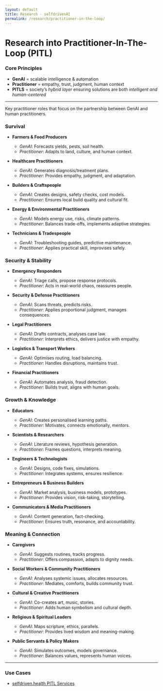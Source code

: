```yaml
---
layout: default
title: Research - selfdrivenAI
permalink: /research/practitioner-in-the-loop/
---
```


# Research into Practitioner-In-The-Loop (PITL)

### Core Principles
- **GenAI** = scalable intelligence & automation  
- **Practitioner** = empathy, trust, judgment, human context  
- **PITLS** = society’s *hybrid layer* ensuring solutions are both *intelligent and human-centered* 

---

Key practitioner roles that focus on the partnership between GenAI and human practitioners.

### Survival
- **Farmers & Food Producers**  
   - *GenAI*: Forecasts yields, pests, soil health.  
   - *Practitioner*: Adapts to land, culture, and human context.  

- **Healthcare Practitioners**  
   - *GenAI*: Generates diagnosis/treatment plans.  
   - *Practitioner*: Provides empathy, judgment, and adaptation.  

- **Builders & Craftspeople**  
   - *GenAI*: Creates designs, safety checks, cost models.  
   - *Practitioner*: Ensures local build quality and cultural fit.  

- **Energy & Environmental Practitioners**  
   - *GenAI*: Models energy use, risks, climate patterns.  
   - *Practitioner*: Balances trade-offs, implements adaptive strategies.  

- **Technicians & Tradespeople**  
   - *GenAI*: Troubleshooting guides, predictive maintenance.  
   - *Practitioner*: Applies practical skill, improvises safely.  

### Security & Stability
- **Emergency Responders**  
   - *GenAI*: Triage calls, propose response protocols.  
   - *Practitioner*: Acts in real-world chaos, reassures people.  

- **Security & Defense Practitioners**  
   - *GenAI*: Scans threats, predicts risks.  
   - *Practitioner*: Applies proportional judgment, manages consequences.  

- **Legal Practitioners**  
   - *GenAI*: Drafts contracts, analyses case law.  
   - *Practitioner*: Interprets ethics, delivers justice with empathy.  

- **Logistics & Transport Workers**  
   - *GenAI*: Optimises routing, load balancing.  
   - *Practitioner*: Handles disruptions, maintains trust.  

- **Financial Practitioners**  
   - *GenAI*: Automates analysis, fraud detection.  
   - *Practitioner*: Builds trust, aligns with human goals.  

### Growth & Knowledge
- **Educators**  
   - *GenAI*: Creates personalised learning paths.  
   - *Practitioner*: Motivates, connects emotionally, mentors.  

- **Scientists & Researchers**  
   - *GenAI*: Literature reviews, hypothesis generation.  
   - *Practitioner*: Frames questions, interprets meaning.  

- **Engineers & Technologists**  
   - *GenAI*: Designs, code fixes, simulations.  
   - *Practitioner*: Integrates systems, ensures resilience.  

- **Entrepreneurs & Business Builders**  
   - *GenAI*: Market analysis, business models, prototypes.  
   - *Practitioner*: Provides vision, risk-taking, storytelling.  

- **Communicators & Media Practitioners**  
   - *GenAI*: Content generation, fact-checking.  
   - *Practitioner*: Ensures truth, resonance, and accountability.  

### Meaning & Connection
- **Caregivers**  
   - *GenAI*: Suggests routines, tracks progress.  
   - *Practitioner*: Offers compassion, adapts to dignity needs.  

- **Social Workers & Community Practitioners**  
   - *GenAI*: Analyses systemic issues, allocates resources.  
   - *Practitioner*: Mediates, comforts, builds community trust.  

- **Cultural & Creative Practitioners**  
   - *GenAI*: Co-creates art, music, stories.  
   - *Practitioner*: Adds human symbolism and cultural depth.  

- **Religious & Spiritual Leaders**  
   - *GenAI*: Maps scripture, ethics, parallels.  
   - *Practitioner*: Provides lived wisdom and meaning-making.  

- **Public Servants & Policy Makers**  
   - *GenAI*: Simulates outcomes, models governance.  
   - *Practitioner*: Balances values, represents human voices.  

--- 

### Use Cases
- [selfdriven.health PITL Services](https://www.selfdriven.health/practitioner-in-the-loop-services/)
